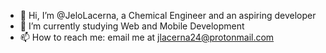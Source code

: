 - 👋 Hi, I’m @JeloLacerna, a Chemical Engineer and an aspiring developer
- 🌱 I’m currently studying Web and Mobile Development
- 📫 How to reach me: email me at jlacerna24@protonmail.com

<!---
JeloLacerna/JeloLacerna is a ✨ special ✨ repository because its `README.md` (this file) appears on your GitHub profile.
You can click the Preview link to take a look at your changes.
--->
